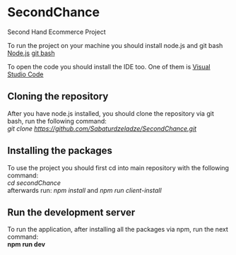 # SecondChance
Second Hand Ecommerce Project

To run the project on your machine you should install node.js and git bash
[Node.js](https://nodejs.org/en/)
[git bash](https://git-scm.com/downloads)

To open the code you should install the IDE too. One of them is [Visual Studio Code](https://code.visualstudio.com/download)

Cloning the repository
-----------
After you have node.js installed, you should clone the repository via git bash, run the following command:  
_git clone https://github.com/Sabaturdzeladze/SecondChance.git_

Installing the packages
----------
To use the project you should first cd into main repository with the following command:  
*cd secondChance*  
afterwards run: *npm install* and *npm run client-install*

Run the development server
---------
To run the application, after installing all the packages via npm, run the next command:  
**npm run dev**
